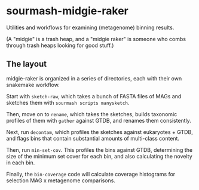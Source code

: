 # sourmash-midgie-raker

Utilities and workflows for examining (metagenome) binning results.

(A "midgie" is a trash heap, and a "midgie raker" is someone who combs
through trash heaps looking for good stuff.)

## The layout

midgie-raker is organized in a series of directories, each with their own
snakemake workflow.

Start with `sketch-raw`, which takes a bunch of FASTA files of MAGs
and sketches them with `sourmash scripts manysketch`.

Then, move on to `rename`, which takes the sketches, builds taxonomic
profiles of them with `gather` against GTDB, and renames them consistently.

Next, run `decontam`, which profiles the sketches against eukaryotes + GTDB,
and flags bins that contain substantial amounts of multi-class content.

Then, run `min-set-cov`. This profiles the bins against GTDB,
determining the size of the minimum set cover for each bin, and also
calculating the novelty in each bin.

Finally, the `bin-coverage` code will calculate coverage histograms
for selection MAG x metagenome comparisons.
